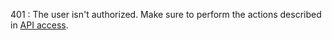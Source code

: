 401
:   The user isn't authorized. Make sure to perform the actions described in [API access](../../../tracker/concepts/access.md).

